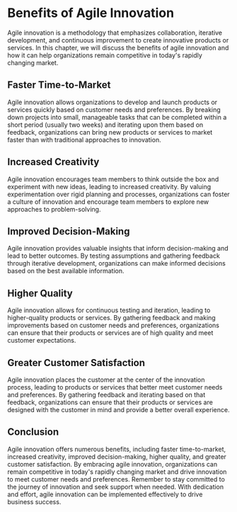 # Benefits of Agile Innovation

Agile innovation is a methodology that emphasizes collaboration, iterative development, and continuous improvement to create innovative products or services. In this chapter, we will discuss the benefits of agile innovation and how it can help organizations remain competitive in today's rapidly changing market.

Faster Time-to-Market
---------------------

Agile innovation allows organizations to develop and launch products or services quickly based on customer needs and preferences. By breaking down projects into small, manageable tasks that can be completed within a short period (usually two weeks) and iterating upon them based on feedback, organizations can bring new products or services to market faster than with traditional approaches to innovation.

Increased Creativity
--------------------

Agile innovation encourages team members to think outside the box and experiment with new ideas, leading to increased creativity. By valuing experimentation over rigid planning and processes, organizations can foster a culture of innovation and encourage team members to explore new approaches to problem-solving.

Improved Decision-Making
------------------------

Agile innovation provides valuable insights that inform decision-making and lead to better outcomes. By testing assumptions and gathering feedback through iterative development, organizations can make informed decisions based on the best available information.

Higher Quality
--------------

Agile innovation allows for continuous testing and iteration, leading to higher-quality products or services. By gathering feedback and making improvements based on customer needs and preferences, organizations can ensure that their products or services are of high quality and meet customer expectations.

Greater Customer Satisfaction
-----------------------------

Agile innovation places the customer at the center of the innovation process, leading to products or services that better meet customer needs and preferences. By gathering feedback and iterating based on that feedback, organizations can ensure that their products or services are designed with the customer in mind and provide a better overall experience.

Conclusion
----------

Agile innovation offers numerous benefits, including faster time-to-market, increased creativity, improved decision-making, higher quality, and greater customer satisfaction. By embracing agile innovation, organizations can remain competitive in today's rapidly changing market and drive innovation to meet customer needs and preferences. Remember to stay committed to the journey of innovation and seek support when needed. With dedication and effort, agile innovation can be implemented effectively to drive business success.
